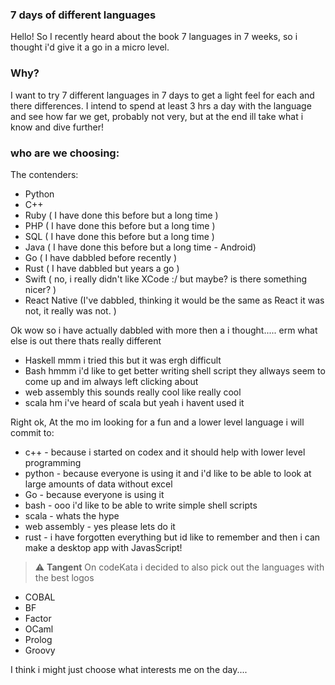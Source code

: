 ### 7 days of different languages

Hello! So I recently heard about the book 7 languages in 7 weeks, so i thought i'd give it a go in a micro level.

### Why?
I want to try 7 different languages in 7 days to get a light feel for each and there differences. I intend to spend at least 3 hrs a day with the language and see how far we get, probably not very, but at the end ill take what i know and dive further!

### who are we choosing:

The contenders: 

- Python
- C++
- Ruby ( I have done this before but a long time )
- PHP ( I have done this before but a long time )
- SQL ( I have done this before but a long time )
- Java ( I have done this before but a long time - Android)
- Go ( I have dabbled before recently )
- Rust ( I have dabbled but years a go )
- Swift ( no, i really didn't like XCode :/ but maybe? is there something nicer? )
- React Native (I've dabbled, thinking it would be the same as React it was not, it really was not. )

Ok wow so i have actually dabbled with more then a i thought..... erm what else is out there thats really different

- Haskell mmm i tried this but it was ergh difficult
- Bash hmmm i'd like to get better writing shell script they allways seem to come up and im always left clicking about
- web assembly this sounds really cool like really cool
- scala hm i've heard of scala but yeah i havent used it


Right ok, At the mo im looking for a fun and a lower level language i will commit to:

- c++ - because  i started on codex and it should help with lower level programming
- python - because everyone is using it and i'd like to be able to look at large amounts of data without excel
- Go - because everyone is using it
- bash - ooo i'd like to be able to write simple shell scripts
- scala - whats the hype
- web assembly - yes please lets do it
- rust - i have forgotten everything but id like to remember and then i can make a desktop app with JavasScript! 

> :warning: **Tangent** On codeKata i decided to also pick out the languages with the best logos

- COBAL
- BF
- Factor
- OCaml
- Prolog
- Groovy


I think i might just choose what interests me on the day....
